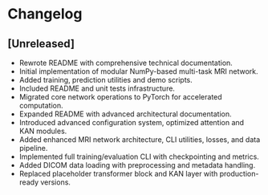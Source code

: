 # Changelog

## [Unreleased]
- Rewrote README with comprehensive technical documentation.
- Initial implementation of modular NumPy-based multi-task MRI network.
- Added training, prediction utilities and demo scripts.
- Included README and unit tests infrastructure.
- Migrated core network operations to PyTorch for accelerated computation.
- Expanded README with advanced architectural documentation.
- Introduced advanced configuration system, optimized attention and KAN modules.
- Added enhanced MRI network architecture, CLI utilities, losses, and data pipeline.
- Implemented full training/evaluation CLI with checkpointing and metrics.
- Added DICOM data loading with preprocessing and metadata handling.
- Replaced placeholder transformer block and KAN layer with production-ready versions.
